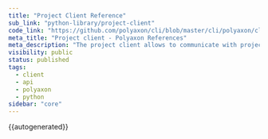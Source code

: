 ```yaml
---
title: "Project Client Reference"
sub_link: "python-library/project-client"
code_link: "https://github.com/polyaxon/cli/blob/master/cli/polyaxon/client/project.py"
meta_title: "Project client - Polyaxon References"
meta_description: "The project client allows to communicate with project APIs."
visibility: public
status: published
tags:
  - client
  - api
  - polyaxon
  - python
sidebar: "core"
---
```


{{autogenerated}}
